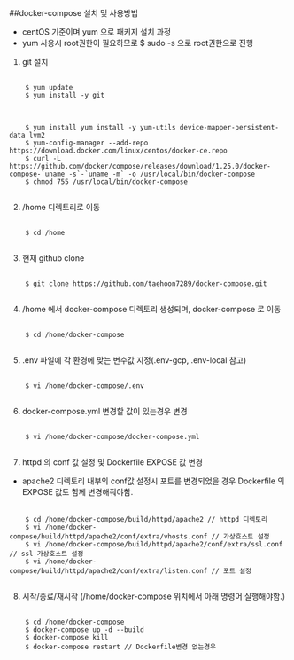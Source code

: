 ##docker-compose 설치 및 사용방법
- centOS 기준이며 yum 으로 패키지 설치 과정
- yum 사용시 root권한이 필요하므로 $ sudo -s 으로 root권한으로 진행 
1. git 설치
<pre>
  <code>
    $ yum update
    $ yum install -y git
  </code>
</pre>

<pre>
  <code>
    $ yum install yum install -y yum-utils device-mapper-persistent-data lvm2
    $ yum-config-manager --add-repo https://download.docker.com/linux/centos/docker-ce.repo
    $ curl -L https://github.com/docker/compose/releases/download/1.25.0/docker-compose-`uname -s`-`uname -m` -o /usr/local/bin/docker-compose
    $ chmod 755 /usr/local/bin/docker-compose
  </code>
</pre>

2. /home 디렉토리로 이동
<pre>
  <code>
    $ cd /home
  </code>
</pre>

3. 현재 github clone
<pre>
  <code>
    $ git clone https://github.com/taehoon7289/docker-compose.git
  </code>
</pre>

4. /home 에서 docker-compose 디렉토리 생성되며, docker-compose 로 이동
<pre>
  <code>
    $ cd /home/docker-compose
  </code>
</pre>

5. .env 파일에 각 환경에 맞는 변수값 지정(.env-gcp, .env-local 참고)
<pre>
  <code>
    $ vi /home/docker-compose/.env
  </code>
</pre>

6. docker-compose.yml 변경할 값이 있는경우 변경
<pre>
  <code>
    $ vi /home/docker-compose/docker-compose.yml
  </code>
</pre>

7. httpd 의 conf 값 설정 및 Dockerfile EXPOSE 값 변경
- apache2 디렉토리 내부의 conf값 설정시 포트를 변경되었을 경우
Dockerfile 의 EXPOSE 값도 함께 변경해줘야함.
<pre>
  <code>
    $ cd /home/docker-compose/build/httpd/apache2 // httpd 디렉토리 
    $ vi /home/docker-compose/build/httpd/apache2/conf/extra/vhosts.conf // 가상호스트 설정
    $ vi /home/docker-compose/build/httpd/apache2/conf/extra/ssl.conf // ssl 가상호스트 설정
    $ vi /home/docker-compose/build/httpd/apache2/conf/extra/listen.conf // 포트 설정
  </code>
</pre>

8. 시작/종료/재시작 (/home/docker-compose 위치에서 아래 명령어 실행해야함.) 
<pre>
  <code>
    $ cd /home/docker-compose
    $ docker-compose up -d --build
    $ docker-compose kill
    $ docker-compose restart // Dockerfile변경 없는경우
  </code>
</pre>

